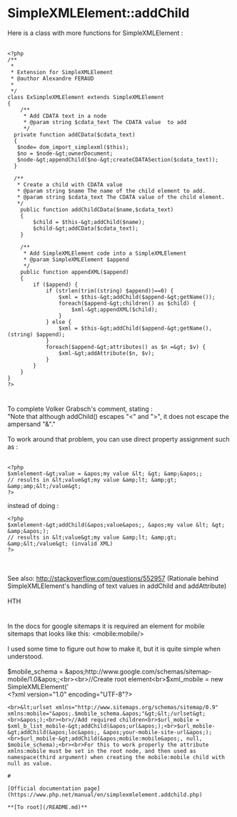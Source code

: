 # SimpleXMLElement::addChild



Here is a class with more functions for SimpleXMLElement :<br><br>

```
<?php
/**
 *
 * Extension for SimpleXMLElement
 * @author Alexandre FERAUD
 *
 */
class ExSimpleXMLElement extends SimpleXMLElement
{
    /**
     * Add CDATA text in a node
     * @param string $cdata_text The CDATA value  to add
     */
  private function addCData($cdata_text)
  {
   $node= dom_import_simplexml($this);
   $no = $node-&gt;ownerDocument;
   $node-&gt;appendChild($no-&gt;createCDATASection($cdata_text));
  }

  /**
   * Create a child with CDATA value
   * @param string $name The name of the child element to add.
   * @param string $cdata_text The CDATA value of the child element.
   */
    public function addChildCData($name,$cdata_text)
    {
        $child = $this-&gt;addChild($name);
        $child-&gt;addCData($cdata_text);
    }

    /**
     * Add SimpleXMLElement code into a SimpleXMLElement
     * @param SimpleXMLElement $append
     */
    public function appendXML($append)
    {
        if ($append) {
            if (strlen(trim((string) $append))==0) {
                $xml = $this-&gt;addChild($append-&gt;getName());
                foreach($append-&gt;children() as $child) {
                    $xml-&gt;appendXML($child);
                }
            } else {
                $xml = $this-&gt;addChild($append-&gt;getName(), (string) $append);
            }
            foreach($append-&gt;attributes() as $n =&gt; $v) {
                $xml-&gt;addAttribute($n, $v);
            }
        }
    }
}
?>
```
  

#

To complete Volker Grabsch&apos;s comment, stating :<br>"Note that although addChild() escapes "&lt;" and "&gt;", it does not escape the ampersand "&amp;"."<br><br>To work around that problem, you can use direct property assignment such as :<br><br>

```
<?php
$xmlelement-&gt;value = &apos;my value &lt; &gt; &amp;&apos;;
// results in &lt;value&gt;my value &amp;lt; &amp;gt; &amp;amp;&lt;/value&gt;
?>
```


instead of doing :



```
<?php
$xmlelement-&gt;addChild(&apos;value&apos;, &apos;my value &lt; &gt; &amp;&apos;);
// results in &lt;value&gt;my value &amp;lt; &amp;gt; &amp;&lt;/value&gt; (invalid XML)
?>
```
<br><br>See also: http://stackoverflow.com/questions/552957 (Rationale behind SimpleXMLElement&apos;s handling of text values in addChild and addAttribute)<br><br>HTH  

#

In the docs for google sitemaps it is required an element for mobile sitemaps that looks like this: &lt;mobile:mobile/&gt;<br><br>I used some time to figure out how to make it, but it is quite simple when understood.<br><br>$mobile_schema = &apos;http://www.google.com/schemas/sitemap-mobile/1.0&apos;;<br><br>//Create root element<br>$xml_mobile = new SimpleXMLElement(&apos;<br>&lt;?xml version="1.0" encoding="UTF-8"?>
```
<br>&lt;urlset xmlns="http://www.sitemaps.org/schemas/sitemap/0.9" xmlns:mobile="&apos;.$mobile_schema.&apos;"&gt;&lt;/urlset&gt;<br>&apos;);<br><br>//Add required children<br>$url_mobile = $xml_b_list_mobile-&gt;addChild(&apos;url&apos;);<br>$url_mobile-&gt;addChild(&apos;loc&apos;, &apos;your-mobile-site-url&apos;);<br>$url_mobile-&gt;addChild(&apos;mobile:mobile&apos;, null, $mobile_schema);<br><br>For this to work properly the attribute xmlns:mobile must be set in the root node, and then used as namespace(third argument) when creating the mobile:mobile child with null as value.  

#

[Official documentation page](https://www.php.net/manual/en/simplexmlelement.addchild.php)

**[To root](/README.md)**
